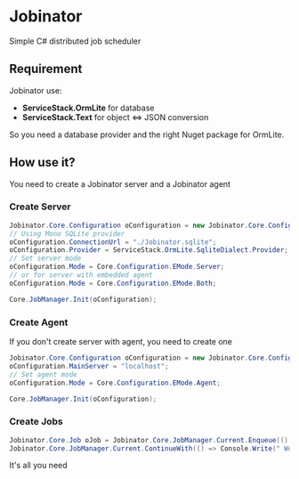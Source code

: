 # Jobinator
Simple C# distributed job scheduler

## Requirement
Jobinator use:
* **ServiceStack.OrmLite** for database 
* **ServiceStack.Text** for object <=> JSON conversion

So you need a database provider and the right Nuget package for OrmLite.

## How use it?
You need to create a Jobinator server and a Jobinator agent
### Create Server
```C#
Jobinator.Core.Configuration oConfiguration = new Jobinator.Core.Configuration();
// Using Mono SQLite provider
oConfiguration.ConnectionUrl = "./Jobinator.sqlite";
oConfiguration.Provider = ServiceStack.OrmLite.SqliteDialect.Provider;
// Set server mode
oConfiguration.Mode = Core.Configuration.EMode.Server;
// or for server with embedded agent
oConfiguration.Mode = Core.Configuration.EMode.Both;

Core.JobManager.Init(oConfiguration);
```
### Create Agent
If you don't create server with agent, you need to create one
```C#
Jobinator.Core.Configuration oConfiguration = new Jobinator.Core.Configuration();
oConfiguration.MainServer = "localhost";
// Set agent mode
oConfiguration.Mode = Core.Configuration.EMode.Agent;

Core.JobManager.Init(oConfiguration);
```

### Create Jobs
```C#
Jobinator.Core.Job oJob = Jobinator.Core.JobManager.Current.Enqueue(() => Console.Write("Hello"));
Jobinator.Core.JobManager.Current.ContinueWith(() => Console.Write(" World"), oJob);
```

It's all you need
